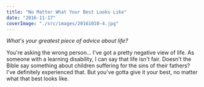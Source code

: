 ```yaml
---
title: "No Matter What Your Best Looks Like"
date: "2016-11-17"
coverImage: "./src/images/20161010-4.jpg"
---
```


_What's your greatest piece of advice about life?_

You're asking the wrong person... I've got a pretty negative view of life. As someone with a learning disability, I can say that life isn't fair. Doesn't the Bible say something about children suffering for the sins of their fathers? I've definitely experienced that. But you've gotta give it your best, no matter what that best looks like.

